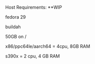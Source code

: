 Host Requirements:
**WIP

fedora 29

buildah

50GB on /

x86/ppc64le/aarch64 = 4cpu, 8GB RAM

s390x = 2 cpu, 4 GB RAM
